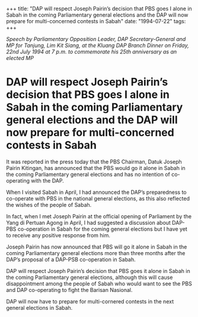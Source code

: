 +++ 
title: "DAP will respect Joseph Pairin’s decision that PBS goes I alone in Sabah in the coming Parliamentary general elections and the DAP will now prepare for multi-concerned contests in Sabah"
date: "1994-07-22"
tags:
+++

_Speech by Parliamentary Opposition Leader, DAP Secretary-General and MP for Tanjung, Lim Kit Siang, at the Kluang DAP Branch Dinner on Friday, 22nd July 1994 at 7 p.m. to commemorate his 25th anniversary as an elected MP_

# DAP will respect Joseph Pairin’s decision that PBS goes I alone in Sabah in the coming Parliamentary general elections and the DAP will now prepare for multi-concerned contests in Sabah

It was reported in the press today that the PBS Chairman, Datuk Joseph Pairin Kitingan, has announced that the PBS would go it alone in Sabah in the coming Parliamentary general elections and has no intention of co-operating with the DAP.</u>

When I visited Sabah in April, I had announced the DAP’s preparedness to co-operate with PBS in the national general elections, as this also reflected the wishes of the people of Sabah.

In fact, when I met Joseph Pairin at the official opening of Parliament by the Yang di Pertuan Agong in April, I had suggested a discussion about DAP-PBS co-operation in Sabah for the coming general elections but I have yet to receive any positive response from him.

Joseph Pairin has now announced that PBS will go it alone in Sabah in the coming Parliamentary general elections more than three months after the DAP’s proposal of a DAP-PSB co-operation in Sabah.

DAP will respect Joseph Pairin’s decision that PBS goes it alone in Sabah in the coming Parliamentary general elections, although this will cause disappointment among the people of Sabah who would want to see the PBS and DAP co-operating to fight the Barisan Nasional.

DAP will now have to prepare for multi-cornered contests in the next general elections in Sabah.
 
